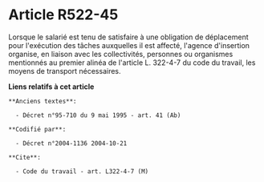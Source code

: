 # Article R522-45

Lorsque le salarié est tenu de satisfaire à une obligation de déplacement pour l'exécution des tâches auxquelles il est
affecté, l'agence d'insertion organise, en liaison avec les collectivités, personnes ou organismes mentionnés au premier
alinéa de l'article L. 322-4-7 du code du travail, les moyens de transport nécessaires.

**Liens relatifs à cet article**

	**Anciens textes**:

	  - Décret n°95-710 du 9 mai 1995 - art. 41 (Ab)

	**Codifié par**:

	  - Décret n°2004-1136 2004-10-21

	**Cite**:

	  - Code du travail - art. L322-4-7 (M)
